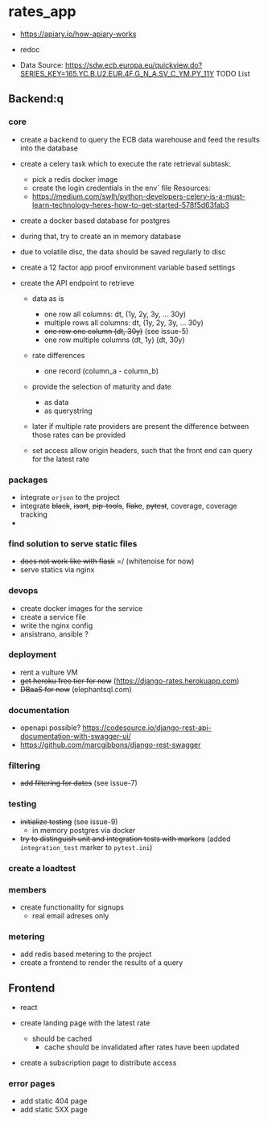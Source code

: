 # rates_app

 - https://apiary.io/how-apiary-works

 - redoc

- Data Source:
https://sdw.ecb.europa.eu/quickview.do?SERIES_KEY=165.YC.B.U2.EUR.4F.G_N_A.SV_C_YM.PY_11Y
TODO List

## Backend:q

### core
 - create a backend to query the ECB data warehouse and
   feed the results into the database

 - create a celery task which to execute the rate retrieval
    subtask:
      - pick a redis docker image
      - create the login credentials in the env` file
    Resources:
      - https://medium.com/swlh/python-developers-celery-is-a-must-learn-technology-heres-how-to-get-started-578f5d63fab3

 - create a docker based database for postgres
  - during that, try to create an in memory database
  - due to volatile disc, the data should be saved regularly to disc

 - create a 12 factor app proof environment variable based
   settings

 - create the API endpoint to retrieve
   - data as is
     - one row all columns: dt, (1y, 2y, 3y, ... 30y)
     - multiple rows all columns: dt, (1y, 2y, 3y, ... 30y)
     - ~~one row one column (dt, 30y)~~ (see issue-5)
     - one row multiple columns (dt, 1y) (dt, 30y)
   - rate differences
      - one record (column_a - column_b)

   - provide the selection of maturity and date
     - as data
     - as querystring

   - later if multiple rate providers are present
     the difference between those rates can be provided


   - set access allow origin headers, such that the front end
     can query for the latest rate

### packages
 - integrate `orjson` to the project
 - integrate ~~black~~, ~~isort~~, ~~pip-tools~~, ~~flake~~, ~~pytest~~, coverage, coverage tracking
 -
### find solution to serve static files
 - ~~does not work like with flask~~ =/ (whitenoise for now)
 - serve statics via nginx
 
### devops
 - create docker images for the service
 - create a service file
 - write the nginx config
 - ansistrano, ansible ?

### deployment
 - rent a vulture VM
 - ~~get heroku free tier for now~~ (https://django-rates.herokuapp.com)
 - ~~DBaaS for now~~ (elephantsql.com)

### documentation
 - openapi possible?
   https://codesource.io/django-rest-api-documentation-with-swagger-ui/
 - https://github.com/marcgibbons/django-rest-swagger

### filtering
 - ~~add filtering for dates~~ (see issue-7)

### testing
 - ~~initialize testing~~ (see issue-9)
   - in memory postgres via docker
 - ~~try to distinguish unit and integration tests with markers~~ (added `integration_test` marker to `pytest.ini`)

### create a loadtest

### members
  - create functionality for signups
    - real email adreses only

### metering

  - add redis based metering to the project
  - create a frontend to render the results of a query
## Frontend
  - react
  - create landing page with the latest rate
    - should be cached
      - cache should be invalidated after rates have been updated

  - create a subscription page to distribute access

### error pages
  - add static 404 page
  - add static 5XX page
